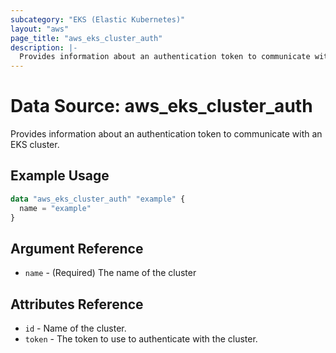 ```yaml
---
subcategory: "EKS (Elastic Kubernetes)"
layout: "aws"
page_title: "aws_eks_cluster_auth"
description: |-
  Provides information about an authentication token to communicate with an EKS Cluster.
---
```


# Data Source: aws_eks_cluster_auth

Provides information about an authentication token to communicate with an EKS cluster.

## Example Usage

```terraform
data "aws_eks_cluster_auth" "example" {
  name = "example"
}
```

## Argument Reference

* `name` - (Required) The name of the cluster

## Attributes Reference

* `id` - Name of the cluster.
* `token` - The token to use to authenticate with the cluster.
